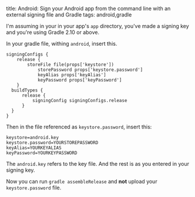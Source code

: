 title: Android: Sign your Android app from the command line with an external signing file and Gradle
tags: android,gradle

I'm assuming in your in your app's `app` directory, you've made a signing key and you're using Gradle 2.10 or above.

In your gradle file, withing `android`, insert this. 
  
    signingConfigs {
    	release {
        	storeFile file(props['keystore'])
                storePassword props['keystore.password']
                keyAlias props['keyAlias']
                keyPassword props['keyPassword']
        }
      buildTypes {
          release {
              signingConfig signingConfigs.release
          }
      }
    }

Then in the file referenced as `keystore.password`, insert this:

    keystore=android.key
    keystore.password=YOURSTOREPASSWORD
    keyAlias=YOURKEYALIAS
    keyPassword=YOURKEYPASSWORD

The `android.key` refers to the key file. And the rest is as you entered in your signing key.

Now you can run `gradle assembleRelease` and **not** upload your `keystore.password` file.
